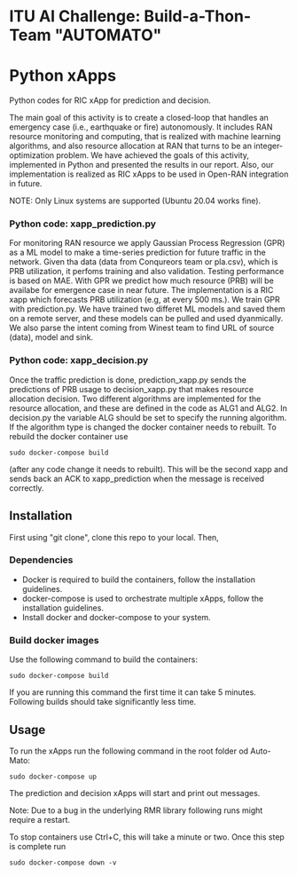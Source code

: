 # ITU AI Challenge: Build-a-Thon-     Team "AUTOMATO"

# Python xApps
Python codes  for RIC xApp for prediction and decision. 

The main goal of this activity is to create a closed-loop that handles an emergency case (i.e., earthquake or fire) autonomously. It includes RAN resource monitoring and computing, that is realized with machine learning algorithms, and also resource allocation at RAN that turns to be an integer-optimization problem. We have achieved the goals of this activity, implemented in Python and presented the results in our report. Also, our implementation is realized as RIC xApps to be used in Open-RAN integration in future. 

NOTE: Only Linux systems are supported (Ubuntu 20.04 works fine).

### Python code: xapp_prediction.py 

For monitoring RAN resource we apply Gaussian Process Regression (GPR) as a ML model to make a time-series prediction for future traffic in the network. Given tha data (data from Conqureors team or pla.csv), which is PRB utilization, it perfoms training and also validation. Testing performance is based on MAE. With GPR we predict how much resource (PRB) will be availabe for emergence case in near future. The implementation is a RIC xapp which  forecasts PRB utilization  (e.g, at every 500 ms.). We train GPR with prediction.py. We have trained two differet ML models and saved them on a remote server, and these models can be  pulled and used dyanmically.  We also parse the intent coming from Winest team to find URL of source (data), model and sink.

### Python code: xapp_decision.py 

Once the traffic prediction is done, prediction_xapp.py sends the predictions of PRB usage to decision_xapp.py that  makes resource allocation decision. Two different algorithms are implemented for the resource allocation, and these are defined in the code as ALG1 and ALG2. In decision.py the variable ALG should be set to specify the running algorithm. If the algorithm type is changed the docker container needs to rebuilt. To rebuild the docker container use
```
sudo docker-compose build
```
(after any code change it needs to rebuilt). This will be the second xapp and sends back an ACK to xapp_prediction when the message is received correctly. 

## Installation
First using "git clone", clone this repo to your local. Then, 

### Dependencies
- Docker is required to build the containers, follow the installation guidelines.
- docker-compose is used to orchestrate multiple xApps, follow the installation guidelines.
- Install docker and docker-compose to your system.

### Build docker images
Use the following command to build the containers:
```
sudo docker-compose build
```
If you are running this command the first time it can take 5 minutes. Following builds should take significantly less time.

## Usage
To run the xApps run the following command in the root folder od Auto-Mato:
```
sudo docker-compose up
```
The prediction and decision xApps will start and print out messages.

Note: Due to a bug in the underlying RMR library following runs might require a restart.

To stop containers use Ctrl+C, this will take a minute or two. Once this step is complete run
```
sudo docker-compose down -v
```
